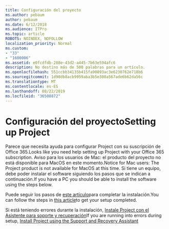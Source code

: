 ```yaml
---
title: Configuración del proyecto
ms.author: pebaum
author: pebaum
ms.date: 6/12/2018
ms.audience: ITPro
ms.topic: article
ROBOTS: NOINDEX, NOFOLLOW
localization_priority: Normal
ms.custom:
- "33"
- "1600006"
ms.assetid: e0fcdfdb-288e-43d2-a445-7b63e594afc6
description: No destino más de 500 palabras para un artículo.
ms.openlocfilehash: 551ccbb34135b415fa90893ac3e6230762e718b6
ms.sourcegitcommit: 1d98db8acb9959aba3b5e308a567ade6b62da56c
ms.translationtype: MT
ms.contentlocale: es-ES
ms.lasthandoff: 08/22/2019
ms.locfileid: "36508872"
---
```

# <a name="setting-up-project"></a><span data-ttu-id="8e5c4-103">Configuración del proyecto</span><span class="sxs-lookup"><span data-stu-id="8e5c4-103">Setting up Project</span></span>

<span data-ttu-id="8e5c4-104">Parece que necesita ayuda para configurar Project con su suscripción de Office 365.</span><span class="sxs-lookup"><span data-stu-id="8e5c4-104">Looks like you need help setting up Project with your Office 365 subscription.</span></span>
<span data-ttu-id="8e5c4-105">Aviso para los usuarios de Mac: el producto del proyecto no está disponible para MacOS en este momento.</span><span class="sxs-lookup"><span data-stu-id="8e5c4-105">Notice for Mac users: The Project product is not available for MacOS at this time.</span></span> <span data-ttu-id="8e5c4-106">Si tiene un equipo, debe poder instalar el software siguiendo los pasos que se indican a continuación.</span><span class="sxs-lookup"><span data-stu-id="8e5c4-106">If you have a PC you should be able to install the software using the steps below.</span></span>
  
<span data-ttu-id="8e5c4-107">Puede seguir los pasos de [este artículo](https://support.office.com/article/7059249b-d9fe-4d61-ab96-5c5bf435f281.aspx)para completar la instalación.</span><span class="sxs-lookup"><span data-stu-id="8e5c4-107">You can follow the steps in [this article](https://support.office.com/article/7059249b-d9fe-4d61-ab96-5c5bf435f281.aspx)to get your setup completed.</span></span>
  
<span data-ttu-id="8e5c4-108">Si está teniendo errores durante la instalación, [Instale Project con el Asistente para soporte y recuperación](https://aka.ms/SaRA-ProjectSetupScenario)</span><span class="sxs-lookup"><span data-stu-id="8e5c4-108">If you are running into errors during setup, [Install Project using the Support and Recovery Assistant](https://aka.ms/SaRA-ProjectSetupScenario)</span></span>
